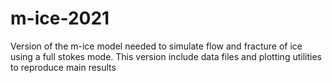 # m-ice-2021
Version of the m-ice model needed to simulate flow and fracture of ice using a full stokes mode.  This version include data files and plotting utilities to reproduce main results
